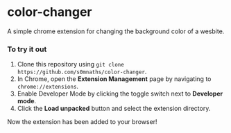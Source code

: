 # color-changer
A simple chrome extension for changing the background color of a wesbite. 

### To try it out
1. Clone this repository using `git clone https://github.com/s0mnaths/color-changer`.
2. In Chrome, open the **Extension Management** page by navigating to `chrome://extensions`.
3. Enable Developer Mode by clicking the toggle switch next to **Developer mode**.
4. Click the **Load unpacked** button and select the extension directory.
 
Now the extension has been added to your browser!


